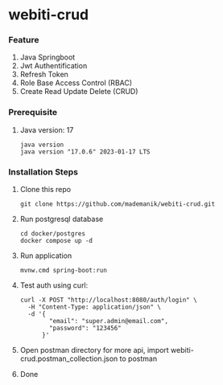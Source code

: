 # webiti-crud

### Feature
1. Java Springboot
2. Jwt Authentification
3. Refresh Token
4. Role Base Access Control (RBAC)
5. Create Read Update Delete (CRUD)

### Prerequisite
1. Java version: 17
   ```
   java version
   java version "17.0.6" 2023-01-17 LTS
   ```

### Installation Steps
1. Clone this repo
   ```
   git clone https://github.com/mademanik/webiti-crud.git
   ```

2. Run postgresql database
   ```
   cd docker/postgres
   docker compose up -d
   ```

3. Run application
   ```
   mvnw.cmd spring-boot:run
   ```

4. Test auth using curl:
   ```
   curl -X POST "http://localhost:8080/auth/login" \
     -H "Content-Type: application/json" \
     -d '{
           "email": "super.admin@email.com",
           "password": "123456"
         }'
   ```
5. Open postman directory for more api, import webiti-crud.postman_collection.json to postman
6. Done
